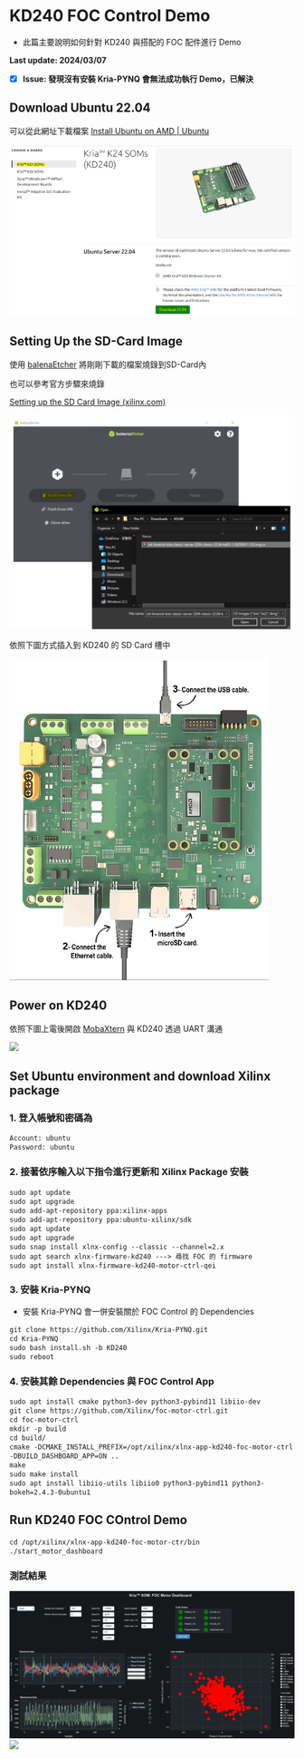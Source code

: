 # KD240 FOC Control Demo
+ 此篇主要說明如何針對 KD240 與搭配的 FOC 配件進行 Demo

**Last update: 2024/03/07**
- [x] **Issue: 發現沒有安裝 Kria-PYNQ 會無法成功執行 Demo，已解決**

## Download Ubuntu 22.04
可以從此網址下載檔案
[Install Ubuntu on AMD | Ubuntu](https://ubuntu.com/download/amd)

​<img src="../BIST/Images/Ubuntu 22.04.png"/>

## Setting Up the SD-Card Image 
使用 [balenaEtcher](https://etcher.balena.io/) 將剛剛下載的檔案燒錄到SD-Card內

也可以參考官方步驟來燒錄

[Setting up the SD Card Image (xilinx.com)](https://www.xilinx.com/products/som/kria/kd240-drives-starter-kit/kd240-getting-started/setting-up-the-sd-card-image.html)

<img src="../BIST/Images/Program SD Card.png"/>

依照下圖方式插入到 KD240 的 SD Card 槽中

<img src="../BIST/Images/KD240 Hardware Setting.png"/>

## Power on KD240

依照下圖上電後開啟 [MobaXtern](https://mobaxterm.mobatek.net/download.html) 與 KD240 透過 UART 溝通

<img src="../BIST/Images/Uart communication.png"/>

## Set Ubuntu environment and download Xilinx package
### 1. 登入帳號和密碼為
```
Account: ubuntu
Password: ubuntu
```

### 2. 接著依序輸入以下指令進行更新和 Xilinx Package 安裝
```
sudo apt update
sudo apt upgrade
sudo add-apt-repository ppa:xilinx-apps
sudo add-apt-repository ppa:ubuntu-xilinx/sdk
sudo apt update
sudo apt upgrade
sudo snap install xlnx-config --classic --channel=2.x
sudo apt search xlnx-firmware-kd240 ---> 尋找 FOC 的 firmware
sudo apt install xlnx-firmware-kd240-motor-ctrl-qei
```

### 3. 安裝 Kria-PYNQ
+ 安裝 Kria-PYNQ 會一併安裝關於 FOC Control 的 Dependencies
```
git clone https://github.com/Xilinx/Kria-PYNQ.git
cd Kria-PYNQ
sudo bash install.sh -b KD240
sudo reboot
```

### 4. 安裝其餘 Dependencies 與 FOC Control App
```
sudo apt install cmake python3-dev python3-pybind11 libiio-dev
git clone https://github.com/Xilinx/foc-motor-ctrl.git
cd foc-motor-ctrl
mkdir -p build
cd build/
cmake -DCMAKE_INSTALL_PREFIX=/opt/xilinx/xlnx-app-kd240-foc-motor-ctrl -DBUILD_DASHBOARD_APP=ON ..
make
sudo make install
sudo apt install libiio-utils libiio0 python3-pybind11 python3-bokeh=2.4.3-0ubuntu1
```

## Run KD240 FOC COntrol Demo
```
cd /opt/xilinx/xlnx-app-kd240-foc-motor-ctr/bin
./start_motor_dashboard
```

### 測試結果
<img src="Images/FOC.png"/>
<img src="Images/FOC.gif"/>

